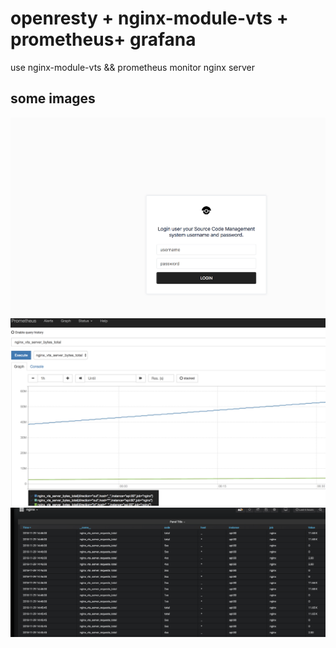 # openresty + nginx-module-vts + prometheus+ grafana

use nginx-module-vts && prometheus monitor nginx server


## some images

![](./images/WX20181129-144534@2x.png)
![](./images/WX20181129-144624@2x.png)
![](./images/WX20181129-144601@2x.png)
